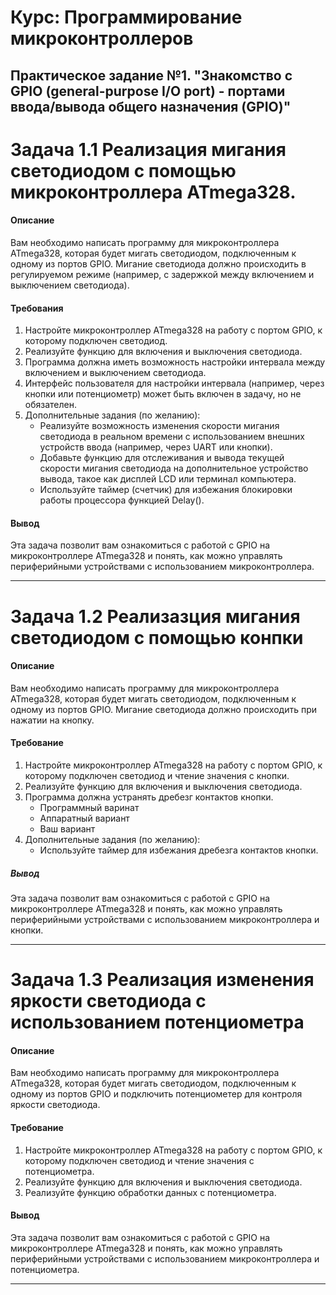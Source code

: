# Курс: Программирование микроконтроллеров

## Практическое задание №1. "Знакомство с GPIO (general-purpose I/O port) - портами ввода/вывода общего назначения (GPIO)"

# Задача 1.1 Реализация мигания светодиодом с помощью микроконтроллера ATmega328.
#### Описание
Вам необходимо написать программу для микроконтроллера ATmega328, которая будет мигать светодиодом, подключенным к одному из портов GPIO. Мигание светодиода должно происходить в регулируемом режиме (например, с задержкой между включением и выключением светодиода).
#### Требования
1. Настройте микроконтроллер ATmega328 на работу с портом GPIO, к которому подключен светодиод.
2. Реализуйте функцию для включения и выключения светодиода.
3. Программа должна иметь возможность настройки интервала между включением и выключением светодиода.
4. Интерфейс пользователя для настройки интервала (например, через кнопки или потенциометр) может быть включен в задачу, но не обязателен.
5. Дополнительные задания (по желанию):
    - Реализуйте возможность изменения скорости мигания светодиода в реальном времени с использованием внешних устройств ввода (например, через UART или кнопки).
    - Добавьте функцию для отслеживания и вывода текущей скорости мигания светодиода на дополнительное устройство вывода, такое как дисплей LCD или терминал компьютера.
    - Используйте таймер (счетчик) для избежания блокировки работы процессора функцией Delay().
#### Вывод
Эта задача позволит вам ознакомиться с работой с GPIO на микроконтроллере ATmega328 и понять, как можно управлять периферийными устройствами с использованием микроконтроллера. 
_________________
# Задача 1.2 Реализазция мигания светодиодом с помощью конпки
#### Описание
Вам необходимо написать программу для микроконтроллера ATmega328, которая будет мигать светодиодом, подключенным к одному из портов GPIO. Мигание светодиода должно происходить при нажатии на кнопку.
#### Требование
1. Настройте микроконтроллер ATmega328 на работу с портом GPIO, к которому подключен светодиод и чтение значения с кнопки.
2. Реализуйте функцию для включения и выключения светодиода.
3. Программа должна устранять дребезг контактов кнопки.
    - Программный варинат
    - Аппаратный вариант
    - Ваш вариант
4. Дополнительные задания (по желанию):
    -  Используйте таймер для избежания дребезга контактов кнопки.
##### Вывод
Эта задача позволит вам ознакомиться с работой с GPIO на микроконтроллере ATmega328 и понять, как можно управлять периферийными устройствами с использованием микроконтроллера и кнопки. 
_________________
# Задача 1.3 Реализация изменения яркости светодиода с использованием потенциометра
#### Описание
Вам необходимо написать программу для микроконтроллера ATmega328, которая будет мигать светодиодом, подключенным к одному из портов GPIO и подключить потенциометер для контроля яркости светодиода.
#### Требование
1. Настройте микроконтроллер ATmega328 на работу с портом GPIO, к которому подключен светодиод и чтение значения с потенциометра.
2.  Реализуйте функцию для включения и выключения светодиода.
3.  Реализуйте функцию обработки данных с потенциометра.
#### Вывод
Эта задача позволит вам ознакомиться с работой с GPIO на микроконтроллере ATmega328 и понять, как можно управлять периферийными устройствами с использованием микроконтроллера и потенциометра. 
_________________
